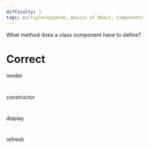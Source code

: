 ```yaml
---
difficulty: 1
tags: multipleresponse, Basics of React, Components
---
```


What method does a class component have to define?

# Correct

render

#

constructor

#

display

#

refresh

